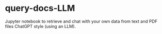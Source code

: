 # query-docs-LLM
Jupyter notebook to retrieve and chat with your own data from text and PDF files ChatGPT style (using an LLM).
